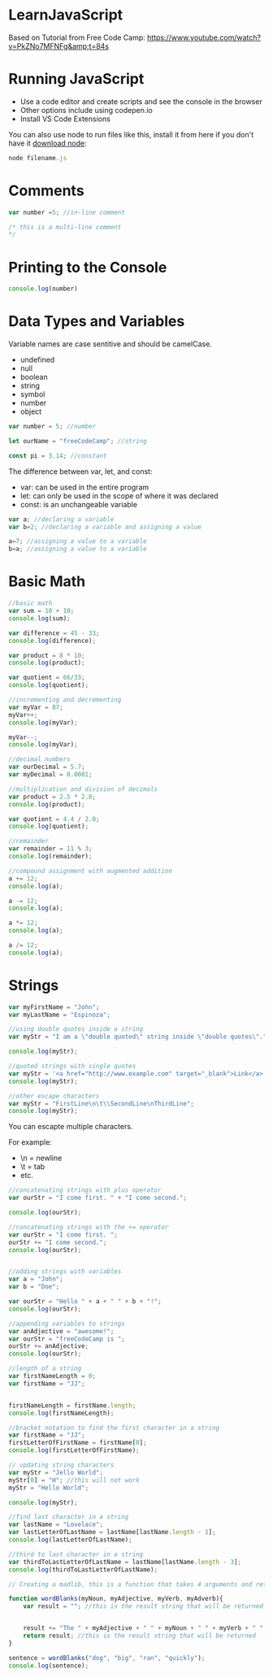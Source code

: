 # LearnJavaScript
Based on Tutorial from Free Code Camp: https://www.youtube.com/watch?v=PkZNo7MFNFg&amp;t=84s


# Running JavaScript

- Use a code editor and create scripts and see the console in the browser
- Other options include using codepen.io 
- Install VS Code Extensions

You can also use node to run files like this, install it from here if you don't have it [download node](https://nodejs.org/en): 

```javascript
node filename.js
```

# Comments

```javascript
var number =5; //in-line comment

/* this is a multi-line comment
*/
```

# Printing to the Console

```javascript
console.log(number)
```

# Data Types and Variables

Variable names are case sentitive and should be camelCase.

- undefined
- null 
- boolean 
- string
- symbol
- number
- object

```javascript
var number = 5; //number

let ourName = "freeCodeCamp"; //string

const pi = 3.14; //constant
```

The difference between var, let, and const: 

- var: can be used in the entire program
- let: can only be used in the scope of where it was declared
- const: is an unchangeable variable

```javascript
var a; //declaring a variable
var b=2; //declaring a variable and assigning a value

a=7; //assigning a value to a variable
b=a; //assigning a value to a variable

```

# Basic Math

```javascript
//basic math
var sum = 10 + 10;
console.log(sum);

var difference = 45 - 33;
console.log(difference);

var product = 8 * 10;
console.log(product);

var quotient = 66/33;
console.log(quotient);

//incrementing and decrementing
var myVar = 87;
myVar++;
console.log(myVar);

myVar--;
console.log(myVar);

//decimal numbers
var ourDecimal = 5.7;
var myDecimal = 0.0001;

//multiplication and division of decimals
var product = 2.5 * 2.0;
console.log(product);

var quotient = 4.4 / 2.0;
console.log(quotient);

//remainder
var remainder = 11 % 3;
console.log(remainder);

//compound assignment with augmented addition
a += 12;
console.log(a);

a -= 12;
console.log(a);

a *= 12;
console.log(a);

a /= 12;
console.log(a);


```

# Strings

```javascript
var myFirstName = "John";
var myLastName = "Espinoza";

//using double quotes inside a string
var myStr = "I am a \"double quoted\" string inside \"double quotes\".";

console.log(myStr);

//quoted strings with single quotes
var myStr = '<a href="http://www.example.com" target="_blank">Link</a>';
console.log(myStr);

//other escape characters
var myStr = "FirstLine\n\t\\SecondLine\nThirdLine";
console.log(myStr);

```

You can escapte multiple characters.

For example: 

- \n = newline
- \t = tab
- etc.

```javascript
//concatenating strings with plus operator
var ourStr = "I come first. " + "I come second.";

console.log(ourStr);

//concatenating strings with the += operator
var ourStr = "I come first. ";
ourStr += "I come second.";
console.log(ourStr);


//adding strings with variables
var a = "John";
var b = "Doe";

var ourStr = "Hello " + a + " " + b + "!";
console.log(ourStr);

//appending variables to strings
var anAdjective = "awesome!";
var ourStr = "freeCodeCamp is ";
ourStr += anAdjective;
console.log(ourStr);

//length of a string
var firstNameLength = 0;
var firstName = "JJ";


firstNameLength = firstName.length;
console.log(firstNameLength);

//bracket notation to find the first character in a string
var firstName = "JJ";
firstLetterOfFirstName = firstName[0];
console.log(firstLetterOfFirstName);

// updating string characters
var myStr = "Jello World";
myStr[0] = "H"; //this will not work
myStr = "Hello World";

console.log(myStr);

//find last character in a string
var lastName = "Lovelace";
var lastLetterOfLastName = lastName[lastName.length - 1];
console.log(lastLetterOfLastName);

//third to last character in a string
var thirdToLastLetterOfLastName = lastName[lastName.length - 3];
console.log(thirdToLastLetterOfLastName);

// Creating a madlib, this is a function that takes 4 arguments and returns a string

function wordBlanks(myNoun, myAdjective, myVerb, myAdverb){
    var result = ""; //this is the result string that will be returned


    result += "The " + myAdjective + " " + myNoun + " " + myVerb + " " + myAdverb + ".";
    return result; //this is the result string that will be returned
}

sentence = wordBlanks("dog", "big", "ran", "quickly");
console.log(sentence);


```

